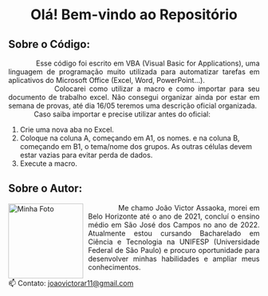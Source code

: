<h1  align="center"> Olá! Bem-vindo ao Repositório </h1>

##  Sobre o Código:
<p align="justify">
&nbsp;&nbsp;&nbsp;&nbsp;&nbsp;&nbsp;&nbsp;&nbsp;&nbsp;&nbsp;&nbsp;&nbsp;
Esse código foi escrito em VBA (Visual Basic for Applications), uma linguagem de programação muito utilizada para automatizar tarefas em aplicativos do Microsoft Office (Excel, Word, PowerPoint...).
<br>&nbsp;&nbsp;&nbsp;&nbsp;&nbsp;&nbsp;&nbsp;&nbsp;&nbsp;&nbsp;&nbsp;&nbsp;
Colocarei como utilizar a macro e como importar para seu documento de trabalho excel. Não consegui organizar ainda por estar em semana de provas, até dia 16/05 teremos uma descrição oficial organizada. 
<br>&nbsp;&nbsp;&nbsp;&nbsp;&nbsp;&nbsp;&nbsp;&nbsp;&nbsp;&nbsp;&nbsp;&nbsp;
Caso saiba importar e precise utilizar antes do oficial:

1. Crie uma nova aba no Excel.
1. Coloque na coluna A, começando em A1, os nomes. e na coluna B, começando em B1, o tema/nome dos grupos. As outras células devem estar vazias para evitar perda de dados.
1. Execute a macro.

##  Sobre o Autor:
<img src="https://avatars.githubusercontent.com/u/130188340?s=200&u=83c9d36fc760730d693236248c76d9464e4b92fc&v=4" alt="Minha Foto" align="left" width="150em" height="150em" style="margin-right: 10px">

<p align="justify">&nbsp;&nbsp;&nbsp;&nbsp;&nbsp;&nbsp;&nbsp;&nbsp;&nbsp;&nbsp;&nbsp;&nbsp; 
Me chamo João Victor Assaoka, morei em Belo Horizonte até o ano de 2021, concluí o ensino médio em São José dos Campos no ano de 2022. Atualmente estou cursando Bacharelado em Ciência e Tecnologia na UNIFESP (Universidade Federal de São Paulo) e procuro oportunidade para desenvolver minhas habilidades e ampliar meus conhecimentos.

📫 Contato: joaovictorar11@gmail.com
</p>
